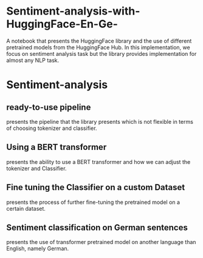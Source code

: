 # Sentiment-analysis-with-HuggingFace-En-Ge-
A notebook that presents the HuggingFace library and the use of different pretrained models from the HuggingFace Hub. In this implementation, we focus on sentiment analysis task but the library provides implementation for almost any NLP task.
# Sentiment-analysis
## ready-to-use pipeline
presents the pipeline that the library presents which is not flexible in terms of choosing tokenizer and classifier.
## Using a BERT transformer
presents the ability to use a BERT transformer and how we can adjust the tokenizer and Classifier.
## Fine tuning the Classifier on a custom Dataset
presents the process of further fine-tuning the pretrained model on a certain dataset.
## Sentiment classification on German sentences
presents the use of transformer pretrained model on another language than English, namely German.

